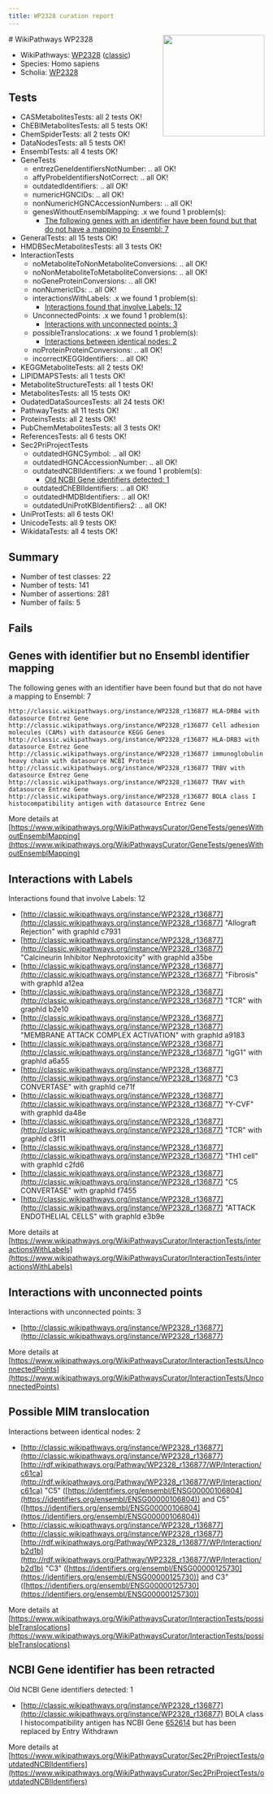 ```yaml
---
title: WP2328 curation report
---
```


<img style="float: right; width: 200px" src="https://upload.wikimedia.org/wikipedia/commons/thumb/8/83/Wplogo_with_text_500.png/640px-Wplogo_with_text_500.png" />
# WikiPathways WP2328

* WikiPathways: [WP2328](https://wikipathways.org/pathways/WP2328) ([classic](https://classic.wikipathways.org/instance/WP2328))
* Species: Homo sapiens
* Scholia: [WP2328](https://scholia.toolforge.org/wikipathways/WP2328)
## Tests
* CASMetabolitesTests: all 2 tests OK!
* ChEBIMetabolitesTests: all 5 tests OK!
* ChemSpiderTests: all 2 tests OK!
* DataNodesTests: all 5 tests OK!
* EnsemblTests: all 4 tests OK!
* GeneTests
    * entrezGeneIdentifiersNotNumber: .. all OK!
    * affyProbeIdentifiersNotCorrect: .. all OK!
    * outdatedIdentifiers: .. all OK!
    * numericHGNCIDs: .. all OK!
    * nonNumericHGNCAccessionNumbers: .. all OK!
    * genesWithoutEnsemblMapping: .x we found 1 problem(s):
        * [The following genes with an identifier have been found but that do not have a mapping to Ensembl: 7](#40286d89)
* GeneralTests: all 15 tests OK!
* HMDBSecMetabolitesTests: all 3 tests OK!
* InteractionTests
    * noMetaboliteToNonMetaboliteConversions: .. all OK!
    * noNonMetaboliteToMetaboliteConversions: .. all OK!
    * noGeneProteinConversions: .. all OK!
    * nonNumericIDs: .. all OK!
    * interactionsWithLabels: .x we found 1 problem(s):
        * [Interactions found that involve Labels: 12](#fe97a8ba)
    * UnconnectedPoints: .x we found 1 problem(s):
        * [Interactions with unconnected points: 3](#35a61adb)
    * possibleTranslocations: .x we found 1 problem(s):
        * [Interactions between identical nodes: 2](#1c118207)
    * noProteinProteinConversions: .. all OK!
    * incorrectKEGGIdentifiers: .. all OK!
* KEGGMetaboliteTests: all 2 tests OK!
* LIPIDMAPSTests: all 1 tests OK!
* MetaboliteStructureTests: all 1 tests OK!
* MetabolitesTests: all 15 tests OK!
* OudatedDataSourcesTests: all 24 tests OK!
* PathwayTests: all 11 tests OK!
* ProteinsTests: all 2 tests OK!
* PubChemMetabolitesTests: all 3 tests OK!
* ReferencesTests: all 6 tests OK!
* Sec2PriProjectTests
    * outdatedHGNCSymbol: .. all OK!
    * outdatedHGNCAccessionNumber: .. all OK!
    * outdatedNCBIIdentifiers: .x we found 1 problem(s):
        * [Old NCBI Gene identifiers detected: 1](#56b1aa7b)
    * outdatedChEBIIdentifiers: .. all OK!
    * outdatedHMDBIdentifiers: .. all OK!
    * outdatedUniProtKBIdentifiers2: .. all OK!
* UniProtTests: all 6 tests OK!
* UnicodeTests: all 9 tests OK!
* WikidataTests: all 4 tests OK!


## Summary

* Number of test classes: 22
* Number of tests: 141
* Number of assertions: 281
* Number of fails: 5

## Fails

<a name="40286d89" />

## Genes with identifier but no Ensembl identifier mapping

The following genes with an identifier have been found but that do not have a mapping to Ensembl: 7
```
http://classic.wikipathways.org/instance/WP2328_r136877 HLA-DRB4 with datasource Entrez Gene
http://classic.wikipathways.org/instance/WP2328_r136877 Cell adhesion molecules (CAMs) with datasource KEGG Genes
http://classic.wikipathways.org/instance/WP2328_r136877 HLA-DRB3 with datasource Entrez Gene
http://classic.wikipathways.org/instance/WP2328_r136877 immunoglobulin  heavy chain with datasource NCBI Protein
http://classic.wikipathways.org/instance/WP2328_r136877 TRBV with datasource Entrez Gene
http://classic.wikipathways.org/instance/WP2328_r136877 TRAV with datasource Entrez Gene
http://classic.wikipathways.org/instance/WP2328_r136877 BOLA class I histocompatibility antigen with datasource Entrez Gene
```

More details at [https://www.wikipathways.org/WikiPathwaysCurator/GeneTests/genesWithoutEnsemblMapping](https://www.wikipathways.org/WikiPathwaysCurator/GeneTests/genesWithoutEnsemblMapping)

<a name="fe97a8ba" />

## Interactions with Labels

Interactions found that involve Labels: 12

* [http://classic.wikipathways.org/instance/WP2328_r136877](http://classic.wikipathways.org/instance/WP2328_r136877) "Allograft Rejection" with graphId c7931
* [http://classic.wikipathways.org/instance/WP2328_r136877](http://classic.wikipathways.org/instance/WP2328_r136877) "Calcineurin Inhibitor 
Nephrotoxicity" with graphId a35be
* [http://classic.wikipathways.org/instance/WP2328_r136877](http://classic.wikipathways.org/instance/WP2328_r136877) "Fibrosis" with graphId a12ea
* [http://classic.wikipathways.org/instance/WP2328_r136877](http://classic.wikipathways.org/instance/WP2328_r136877) "TCR" with graphId b2e10
* [http://classic.wikipathways.org/instance/WP2328_r136877](http://classic.wikipathways.org/instance/WP2328_r136877) "MEMBRANE ATTACK 
COMPLEX ACTIVATION" with graphId a9183
* [http://classic.wikipathways.org/instance/WP2328_r136877](http://classic.wikipathways.org/instance/WP2328_r136877) "IgG1" with graphId a6a55
* [http://classic.wikipathways.org/instance/WP2328_r136877](http://classic.wikipathways.org/instance/WP2328_r136877) "C3 CONVERTASE" with graphId ce71f
* [http://classic.wikipathways.org/instance/WP2328_r136877](http://classic.wikipathways.org/instance/WP2328_r136877) "Y-CVF" with graphId da48e
* [http://classic.wikipathways.org/instance/WP2328_r136877](http://classic.wikipathways.org/instance/WP2328_r136877) "TCR" with graphId c3f11
* [http://classic.wikipathways.org/instance/WP2328_r136877](http://classic.wikipathways.org/instance/WP2328_r136877) "TH1
cell" with graphId c2fd6
* [http://classic.wikipathways.org/instance/WP2328_r136877](http://classic.wikipathways.org/instance/WP2328_r136877) "C5 CONVERTASE" with graphId f7455
* [http://classic.wikipathways.org/instance/WP2328_r136877](http://classic.wikipathways.org/instance/WP2328_r136877) "ATTACK
ENDOTHELIAL
CELLS" with graphId e3b9e


More details at [https://www.wikipathways.org/WikiPathwaysCurator/InteractionTests/interactionsWithLabels](https://www.wikipathways.org/WikiPathwaysCurator/InteractionTests/interactionsWithLabels)

<a name="35a61adb" />

## Interactions with unconnected points

Interactions with unconnected points: 3

* [http://classic.wikipathways.org/instance/WP2328_r136877](http://classic.wikipathways.org/instance/WP2328_r136877)


More details at [https://www.wikipathways.org/WikiPathwaysCurator/InteractionTests/UnconnectedPoints](https://www.wikipathways.org/WikiPathwaysCurator/InteractionTests/UnconnectedPoints)

<a name="1c118207" />

## Possible MIM translocation

Interactions between identical nodes: 2

* [http://classic.wikipathways.org/instance/WP2328_r136877](http://classic.wikipathways.org/instance/WP2328_r136877) [http://rdf.wikipathways.org/Pathway/WP2328_r136877/WP/Interaction/c61ca](http://rdf.wikipathways.org/Pathway/WP2328_r136877/WP/Interaction/c61ca) "C5" ([https://identifiers.org/ensembl/ENSG00000106804](https://identifiers.org/ensembl/ENSG00000106804)) and 
C5" ([https://identifiers.org/ensembl/ENSG00000106804](https://identifiers.org/ensembl/ENSG00000106804))
* [http://classic.wikipathways.org/instance/WP2328_r136877](http://classic.wikipathways.org/instance/WP2328_r136877) [http://rdf.wikipathways.org/Pathway/WP2328_r136877/WP/Interaction/b2d1b](http://rdf.wikipathways.org/Pathway/WP2328_r136877/WP/Interaction/b2d1b) "C3" ([https://identifiers.org/ensembl/ENSG00000125730](https://identifiers.org/ensembl/ENSG00000125730)) and 
C3" ([https://identifiers.org/ensembl/ENSG00000125730](https://identifiers.org/ensembl/ENSG00000125730))


More details at [https://www.wikipathways.org/WikiPathwaysCurator/InteractionTests/possibleTranslocations](https://www.wikipathways.org/WikiPathwaysCurator/InteractionTests/possibleTranslocations)

<a name="56b1aa7b" />

## NCBI Gene identifier has been retracted

Old NCBI Gene identifiers detected: 1

* [http://classic.wikipathways.org/instance/WP2328_r136877](http://classic.wikipathways.org/instance/WP2328_r136877) BOLA class I histocompatibility antigen has NCBI Gene [652614](https://bioregistry.io/ncbigene:652614) but has been replaced by Entry Withdrawn


More details at [https://www.wikipathways.org/WikiPathwaysCurator/Sec2PriProjectTests/outdatedNCBIIdentifiers](https://www.wikipathways.org/WikiPathwaysCurator/Sec2PriProjectTests/outdatedNCBIIdentifiers)

